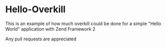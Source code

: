 Hello-Overkill
==============

This is an example of how much overkill could be done for a simple "Hello World" application with Zend Framework 2

Any pull requests are appreciated